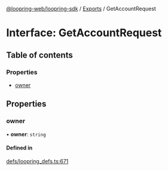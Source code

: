 [@loopring-web/loopring-sdk](../README.md) / [Exports](../modules.md) / GetAccountRequest

# Interface: GetAccountRequest

## Table of contents

### Properties

- [owner](GetAccountRequest.md#owner)

## Properties

### owner

• **owner**: `string`

#### Defined in

[defs/loopring_defs.ts:671](https://github.com/Loopring/loopring_sdk/blob/f91f904/src/defs/loopring_defs.ts#L671)
